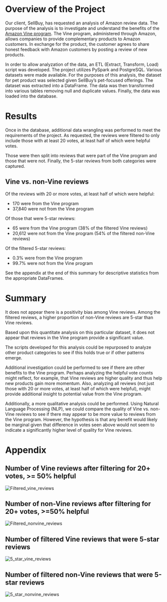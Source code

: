 # Overview of the Project

Our client, SellBuy, has requested an analysis of Amazon review data.  The purpose of the analysis is to investigate and understand the benefits of the [Amazon Vine program](https://www.amazon.com/gp/vine/help).  The Vine program, administered through Amazon, allows companies to provide complementary products to Amazon customers.  In exchange for the product, the customer agrees to share honest feedback with Amazon customers by posting a review of new products.

In order to allow analyzation of the data, an ETL (Extract, Transform, Load) script was developed.  The project utilizes PySpark and PostgreSQL.  Various datasets were made available.  For the purposes of this analysis, the dataset for pet product was selected given SellBuy’s pet-focused offerings.  The dataset was extracted into a DataFrame.  The data was then transformed into various tables removing null and duplicate values.  Finally, the data was loaded into the database.


# Results

Once in the database, additional data wrangling was performed to meet the requirements of the project.  As requested, the reviews were filtered to only include those with at least 20 votes, at least half of which were helpful votes.  

Those were then split into reviews that were part of the Vine program and those that were not.  Finally, the 5-star reviews from both categories were captured.

## Vine vs. non-Vine reviews

Of the reviews with 20 or more votes, at least half of which were helpful:
* 170 were from the Vine program
* 37,840 were not from the Vine program

Of those that were 5-star reviews:
* 65 were from the Vine program (38% of the filtered Vine reviews)
* 20,612 were not from the Vine program (54% of the filtered non-Vine reviews)

Of the filtered 5-star reviews:
* 0.3% were from the Vine program
* 99.7% were not from the Vine program

See the appendix at the end of this summary for descriptive statistics from the appropriate DataFrames.

# Summary

It does not appear there is a positivity bias among Vine reviews.  Among the filtered reviews, a higher proportion of non-Vine reviews are 5-star than Vine reviews.

Based upon this quantitate analysis on this particular dataset, it does not appear that reviews in the Vine program provide a significant value.

The scripts developed for this analysis could be repurposed to analyze other product categories to see if this holds true or if other patterns emerge.

Additional investigation could be performed to see if there are other benefits to the Vine program.  Perhaps analyzing the helpful vote counts might reflect, for example, that Vine reviews are higher quality and thus help new products gain more momentum.  Also, analyzing all reviews (not just those with 20 or more votes, at least half of which were helpful), might provide additional insight to potential value from the Vine program.

Additionally, a more qualitative analysis could be performed.  Using Natural Language Processing (NLP), we could compare the quality of Vine vs. non-Vine reviews to see if there may appear to be more value to reviews from the Vine program.  However, the hypothesis is that any benefit would likely be marginal given that difference in votes seen above would not seem to indicate a significantly higher level of quality for Vine reviews.


# Appendix

## Number of Vine reviews after filtering for 20+ votes, >= 50% helpful

![Filtered_vine_reviews](https://user-images.githubusercontent.com/82730954/129459551-5f1c6197-af78-4f8f-964a-29ba3b1c5436.PNG)

## Number of non-Vine reviews after filtering for 20+ votes, >=50% helpful

![Filtered_nonvine_reviews](https://user-images.githubusercontent.com/82730954/129459556-fb29437b-5dc3-4dee-b49c-4cb432f03c35.PNG)

## Number of filtered Vine reviews that were 5-star reviews

![5_star_vine_reviews](https://user-images.githubusercontent.com/82730954/129459563-017d2bbf-4575-445f-bcd7-be353becfe9a.PNG)

## Number of filtered non-Vine reviews that were 5-star reviews

![5_star_nonvine_reviews](https://user-images.githubusercontent.com/82730954/129459566-93d438b3-9538-47af-b6af-6c240c423210.PNG)
